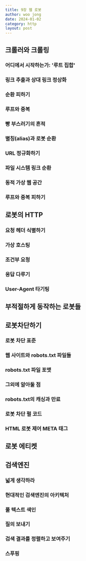 ```yaml
---
title: 9장 웹 로봇
author: woo jong
date: 2024-01-02
category: http
layout: post
---
```


## 크롤러와 크롤링
### 어디에서 시작하는가: '루트 집합'
### 링크 추출과 상대 링크 정상화
### 순환 피하기
### 루프와 중복
### 빵 부스러기의 흔적
### 별칭(alias)과 로봇 순환
### URL 정규화하기
### 파일 시스템 링크 순환
### 동적 가상 웹 공간
### 루프와 중복 피하기

## 로봇의 HTTP
### 요청 헤더 식별하기
### 가상 호스팅
### 조건부 요청
### 응답 다루기
### User-Agent 타기팅

## 부적절하게 동작하는 로봇들

## 로봇차단하기
### 로봇 차단 표준
### 웹 사이트와 robots.txt 파일들
### robots.txt 파일 포맷
### 그외에 알아둘 점
### robots.txt의 캐싱과 만료
### 로봇 차단 펄 코드
### HTML 로봇 제어 META 태그

## 로봇 에티켓

## 검색엔진
### 넓게 생각하라
### 현대적인 검색엔진의 아키텍처
### 풀 텍스트 색인
### 질의 보내기
### 검색 결과를 정렬하고 보여주기
### 스푸핑
